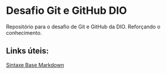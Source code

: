 # Desafio Git e GitHub DIO
Repositório para o desafio de Git e GitHub da DIO.
Reforçando o conhecimento.
 
 ## Links úteis:
 [Sintaxe Base Markdown](https://www.markdownguide.org/basic-syntax/)

